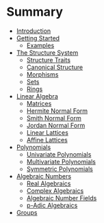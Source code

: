 # Summary

- [Introduction](./introduction.md)
- [Getting Started](./getting_started/root.md)
  - [Examples](./getting_started/examples.md)
- [The Structure System](./structure/root.md)
  - [Structure Traits](./structure/structure.md)
  - [Canonical Structure](./structure/canonical.md)
  - [Morphisms]()
  - [Sets]()
  - [Rings]()
- [Linear Algebra]()
  - [Matrices]()
  - [Hermite Normal Form]()
  - [Smith Normal Form]()
  - [Jordan Normal Form]()
  - [Linear Lattices]()
  - [Affine Lattices]()
- [Polynomials]()
  - [Univariate Polynomials]()
  - [Multivariate Polynomials]()
  - [Symmetric Polynomials]()
- [Algebraic Numbers]()
  - [Real Algebraics]()
  - [Complex Algebraics]()
  - [Algebraic Number Fields]()
  - [p-Adic Algebraics]()
- [Groups]()